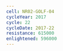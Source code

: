 ```yaml
---
cell: NR02-GOLF-04
cycleYear: 2017
cycle: 22
cycleDate: 2017-22
resistance: 615000
enlightened: 596000
---
```

